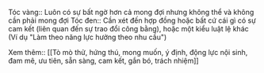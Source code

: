 Tóc vàng:: Luôn có sự bất ngờ hơn cả mong đợi nhưng không thể và không cần phải mong đợi 
Tóc đen:: Cần xét đến hợp đồng hoặc bất cứ cái gì có sự cam kết (liên quan đến sự trao đổi công bằng), hoặc một kiểu luật lệ khác (Ví dụ "Làm theo năng lực hưởng theo nhu cầu")

Xem thêm:: [[Tò mò thử, hứng thú, mong muốn, ý định, động lực nội sinh, đam mê, ưu tiên, sẵn sàng, cam kết, gắn bó, trách nhiệm]]